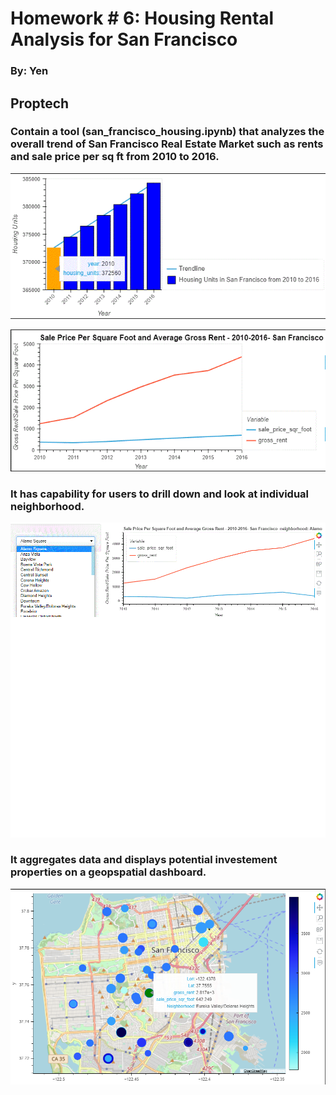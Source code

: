 # Homework # 6: Housing Rental Analysis for San Francisco
### By: Yen


## Proptech
### Contain a tool (san_francisco_housing.ipynb) that analyzes the overall trend of San Francisco Real Estate Market such as rents and sale price per sq ft from 2010 to 2016. 

![housing_units](https://github.com/yenla9/python-homework/blob/main/Homework6/housing%20_units.gif)

![overall_trend](https://github.com/yenla9/python-homework/blob/main/Homework6/overall_trend.GIF)

### It has capability for users to drill down and look at individual neighborhood. 
![neighborhood](https://github.com/yenla9/python-homework/blob/main/Homework6/neighborhood.gif)

### It aggregates data and displays potential investement properties on a geopspatial dashboard.  
![dashboard](https://github.com/yenla9/python-homework/blob/main/Homework6/dashboard.png)

